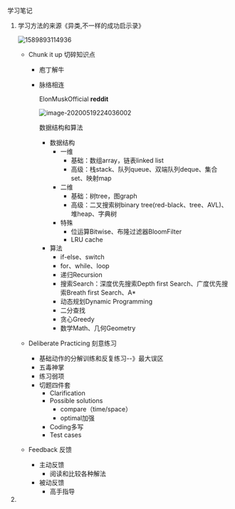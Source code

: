 学习笔记

1. 学习方法的来源《异类,不一样的成功启示录》

   ![1589893114936](E:\work_idea\study\algorithm009-class02\img\1589893114936.png)

   - Chunk it up 切碎知识点

     - 庖丁解牛

     - 脉络相连

       ElonMuskOfficial **reddit**

       ![image-20200519224036002](E:\work_idea\study\algorithm009-class02\img\image-20200519224036002.png)

       数据结构和算法

       - 数据结构
         - 一维
           - 基础：数组array，链表linked list
           - 高级：栈stack、队列queue、双端队列deque、集合set、映射map
         - 二维
           - 基础：树tree，图graph
           - 高级：二叉搜索树binary tree(red-black、tree、AVL)、堆heap、字典树
         - 特殊
           - 位运算Bitwise、布隆过滤器BloomFilter
           - LRU cache
       - 算法
         - if-else、switch
         - for、while、loop
         - 递归Recursion
         - 搜索Search：深度优先搜索Depth first Search、广度优先搜索Breath first Search、A*
         - 动态规划Dynamic Programming
         - 二分查找
         - 贪心Greedy
         - 数学Math、几何Geometry

   - Deliberate Practicing 刻意练习

     - 基础动作的分解训练和反复练习--》最大误区
     - 五毒神掌
     - 练习弱项
     - 切题四件套
       - Clarification
       - Possible solutions
         - compare（time/space）
         - optimal加强
       - Coding多写
       - Test cases

   - Feedback 反馈

     - 主动反馈
       - 阅读和比较各种解法
     - 被动反馈
       - 高手指导

2. 
